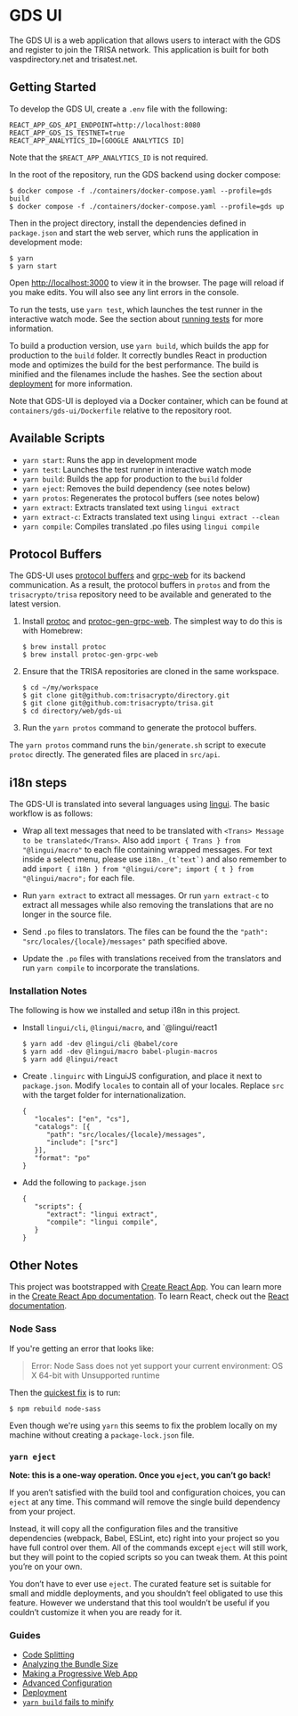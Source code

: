 # GDS UI

The GDS UI is a web application that allows users to interact with the GDS and register to join the TRISA network. This application is built for both vaspdirectory.net and trisatest.net.

## Getting Started

To develop the GDS UI, create a `.env` file with the following:

```
REACT_APP_GDS_API_ENDPOINT=http://localhost:8080
REACT_APP_GDS_IS_TESTNET=true
REACT_APP_ANALYTICS_ID=[GOOGLE ANALYTICS ID]
```

Note that the `$REACT_APP_ANALYTICS_ID` is not required.

In the root of the repository, run the GDS backend using docker compose:

```
$ docker compose -f ./containers/docker-compose.yaml --profile=gds build
$ docker compose -f ./containers/docker-compose.yaml --profile=gds up
```

Then in the project directory, install the dependencies defined in `package.json` and start the web server, which runs the application in development mode:

```
$ yarn
$ yarn start
```

Open [http://localhost:3000](http://localhost:3000) to view it in the browser. The page will reload if you make edits. You will also see any lint errors in the console.

To run the tests, use `yarn test`, which launches the test runner in the interactive watch mode. See the section about [running tests](https://facebook.github.io/create-react-app/docs/running-tests) for more information.

To build a production version, use `yarn build`, which builds the app for production to the `build` folder. It correctly bundles React in production mode and optimizes the build for the best performance. The build is minified and the filenames include the hashes. See the section about [deployment](https://facebook.github.io/create-react-app/docs/deployment) for more information.

Note that GDS-UI is deployed via a Docker container, which can be found at `containers/gds-ui/Dockerfile` relative to the repository root.

## Available Scripts

- `yarn start`: Runs the app in development mode
- `yarn test`: Launches the test runner in interactive watch mode
- `yarn build`: Builds the app for production to the `build` folder
- `yarn eject`: Removes the build dependency (see notes below)
- `yarn protos`: Regenerates the protocol buffers (see notes below)
- `yarn extract`: Extracts translated text using `lingui extract`
- `yarn extract-c`: Extracts translated text using `lingui extract --clean`
- `yarn compile`: Compiles translated .po files using `lingui compile`

## Protocol Buffers

The GDS-UI uses [protocol buffers](https://developers.google.com/protocol-buffers/docs/reference/javascript-generated) and [grpc-web](https://github.com/grpc/grpc-web) for its backend communication. As a result, the protocol buffers in `protos` and from the `trisacrypto/trisa` repository need to be available and generated to the latest version.

1. Install [protoc](https://grpc.io/docs/protoc-installation/) and [protoc-gen-grpc-web](https://github.com/grpc/grpc-web/releases/tag/1.3.0). The simplest way to do this is with Homebrew:

   ```
   $ brew install protoc
   $ brew install protoc-gen-grpc-web
   ```

2. Ensure that the TRISA repositories are cloned in the same workspace.

   ```
   $ cd ~/my/workspace
   $ git clone git@github.com:trisacrypto/directory.git
   $ git clone git@github.com:trisacrypto/trisa.git
   $ cd directory/web/gds-ui
   ```

3. Run the `yarn protos` command to generate the protocol buffers.

The `yarn protos` command runs the `bin/generate.sh` script to execute `protoc` directly. The generated files are placed in `src/api`.

## i18n steps

The GDS-UI is translated into several languages using [lingui](https://lingui.js.org/index.html). The basic workflow is as follows:

- Wrap all text messages that need to be translated with `<Trans> Message to be translated</Trans>`. Also add `import { Trans } from "@lingui/macro"` to each file containing wrapped messages. For text inside a select menu, please use ``i18n._(t`text`)`` and also remember to add `import { i18n } from "@lingui/core"; import { t } from "@lingui/macro";` for each file.

- Run `yarn extract` to extract all messages. Or run `yarn extract-c` to extract all messages while also removing the translations that are no longer in the source file.

- Send `.po` files to translators. The files can be found the the `"path": "src/locales/{locale}/messages"` path specified above.

- Update the `.po` files with translations received from the translators and run `yarn compile` to incorporate the translations.

### Installation Notes

The following is how we installed and setup i18n in this project.

- Install `lingui/cli`, `@lingui/macro`, and `@lingui/react1

   ```
   $ yarn add -dev @lingui/cli @babel/core
   $ yarn add -dev @lingui/macro babel-plugin-macros
   $ yarn add @lingui/react
   ```

- Create `.linguirc` with LinguiJS configuration, and place it next to `package.json`. Modify `locales` to contain all of your locales. Replace `src` with the target folder for internationalization.

   ```
   {
      "locales": ["en", "cs"],
      "catalogs": [{
         "path": "src/locales/{locale}/messages",
         "include": ["src"]
      }],
      "format": "po"
   }
   ```

- Add the following to `package.json`

   ```
   {
      "scripts": {
         "extract": "lingui extract",
         "compile": "lingui compile",
      }
   }
   ```

## Other Notes

This project was bootstrapped with [Create React App](https://github.com/facebook/create-react-app). You can learn more in the [Create React App documentation](https://facebook.github.io/create-react-app/docs/getting-started). To learn React, check out the [React documentation](https://reactjs.org/).

### Node Sass

If you're getting an error that looks like:

> Error: Node Sass does not yet support your current environment: OS X 64-bit with Unsupported runtime

Then the [quickest fix](https://proustibat.medium.com/how-to-fix-error-node-sass-does-not-yet-support-your-current-environment-os-x-64-bit-with-c1b3298e4af0) is to run:

```
$ npm rebuild node-sass
```

Even though we're using `yarn` this seems to fix the problem locally on my machine without creating a `package-lock.json` file.

### `yarn eject`

**Note: this is a one-way operation. Once you `eject`, you can’t go back!**

If you aren’t satisfied with the build tool and configuration choices, you can `eject` at any time. This command will remove the single build dependency from your project.

Instead, it will copy all the configuration files and the transitive dependencies (webpack, Babel, ESLint, etc) right into your project so you have full control over them. All of the commands except `eject` will still work, but they will point to the copied scripts so you can tweak them. At this point you’re on your own.

You don’t have to ever use `eject`. The curated feature set is suitable for small and middle deployments, and you shouldn’t feel obligated to use this feature. However we understand that this tool wouldn’t be useful if you couldn’t customize it when you are ready for it.

### Guides

- [Code Splitting](https://facebook.github.io/create-react-app/docs/code-splitting)
- [Analyzing the Bundle Size](https://facebook.github.io/create-react-app/docs/analyzing-the-bundle-size)
- [Making a Progressive Web App](https://facebook.github.io/create-react-app/docs/making-a-progressive-web-app)
- [Advanced Configuration](https://facebook.github.io/create-react-app/docs/advanced-configuration)
- [Deployment](https://facebook.github.io/create-react-app/docs/deployment)
- [`yarn build` fails to minify](https://facebook.github.io/create-react-app/docs/troubleshooting#npm-run-build-fails-to-minify)